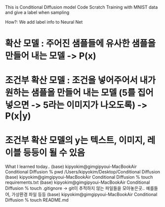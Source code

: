 This is Conditional Diffusion model Code Scratch 
Training with MNIST data and give a label when sampling

How?: We add label info to Neural Net

# 확산 모델 : 주어진 샘플들에 유사한 샘플을 만들어 내는 모델 -> P(x)
# 조건부 확산 모델 : 조건을 넣어주어서 내가 원하는 샘플을 만들어 내는 모델 (5를 집어넣으면 -> 5라는 이미지가 나오도록) -> P(x|y) 
# 조건부 확산 모델의 y는 텍스트, 이미지, 레이블 등등이 될 수 있음

What I learned today..
(base) kipyokim@gimgipyoui-MacBookAir Conditional Diffusion % pwd
/Users/kipyokim/Desktop/Conditional Diffusion
(base) kipyokim@gimgipyoui-MacBookAir Conditional Diffusion % touch requirements.txt 
(base) kipyokim@gimgipyoui-MacBookAir Conditional Diffusion % touch .gitignore      -> git이 추적하지 않는 파일들을 모아놓은곳.. 예를들어, 가상환경 파일 등등
(base) kipyokim@gimgipyoui-MacBookAir Conditional Diffusion % touch README.md